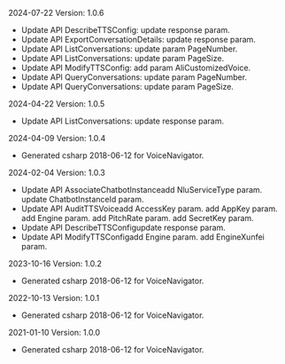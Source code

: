 2024-07-22 Version: 1.0.6
- Update API DescribeTTSConfig: update response param.
- Update API ExportConversationDetails: update response param.
- Update API ListConversations: update param PageNumber.
- Update API ListConversations: update param PageSize.
- Update API ModifyTTSConfig: add param AliCustomizedVoice.
- Update API QueryConversations: update param PageNumber.
- Update API QueryConversations: update param PageSize.


2024-04-22 Version: 1.0.5
- Update API ListConversations: update response param.


2024-04-09 Version: 1.0.4
- Generated csharp 2018-06-12 for VoiceNavigator.

2024-02-04 Version: 1.0.3
- Update API AssociateChatbotInstanceadd NluServiceType param.
update ChatbotInstanceId param.
- Update API AuditTTSVoiceadd AccessKey param.
add AppKey param.
add Engine param.
add PitchRate param.
add SecretKey param.
- Update API DescribeTTSConfigupdate response param.
- Update API ModifyTTSConfigadd Engine param.
add EngineXunfei param.


2023-10-16 Version: 1.0.2
- Generated csharp 2018-06-12 for VoiceNavigator.

2022-10-13 Version: 1.0.1
- Generated csharp 2018-06-12 for VoiceNavigator.

2021-01-10 Version: 1.0.0
- Generated csharp 2018-06-12 for VoiceNavigator.

